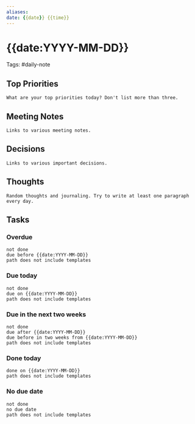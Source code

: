 ```yaml
---
aliases:
date: {{date}} {{time}}
---
```

# {{date:YYYY-MM-DD}}
Tags: #daily-note 

## Top Priorities
`What are your top priorities today? Don't list more than three.`

## Meeting Notes
`Links to various meeting notes.`

## Decisions
`Links to various important decisions.`

## Thoughts
`Random thoughts and journaling. Try to write at least one paragraph every day.`

## Tasks

### Overdue
```tasks
not done
due before {{date:YYYY-MM-DD}}
path does not include templates
```

### Due today
```tasks
not done
due on {{date:YYYY-MM-DD}}
path does not include templates
```

### Due in the next two weeks
```tasks
not done
due after {{date:YYYY-MM-DD}}
due before in two weeks from {{date:YYYY-MM-DD}}
path does not include templates
```

### Done today
```tasks
done on {{date:YYYY-MM-DD}}
path does not include templates
```

### No due date
```tasks
not done
no due date
path does not include templates
```